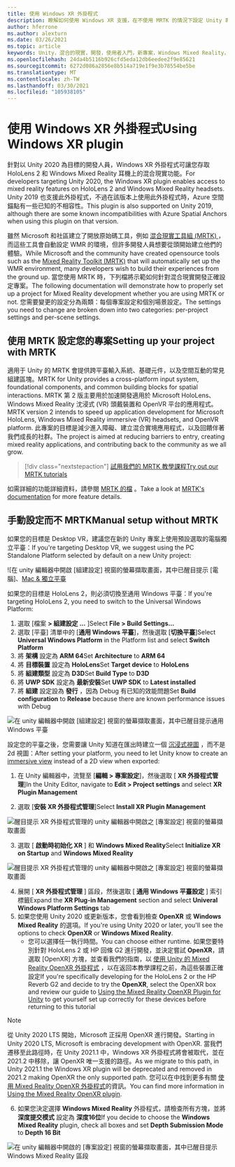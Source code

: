 ```yaml
---
title: 使用 Windows XR 外掛程式
description: 瞭解如何使用 Windows XR 支援，在不使用 MRTK 的情況下設定 Unity 專案。
author: hferrone
ms.author: alexturn
ms.date: 03/26/2021
ms.topic: article
keywords: Unity，混合的現實，開發，使用者入門，新專案，Windows Mixed Reality，UWP，XR，效能，舊版，mrtk，Windows
ms.openlocfilehash: 24da4b5116b926cfd5eda12db6eedee2f9e85621
ms.sourcegitcommit: 6272d086a2856e8b514a719e1f9e3b78554be5be
ms.translationtype: MT
ms.contentlocale: zh-TW
ms.lasthandoff: 03/30/2021
ms.locfileid: "105938105"
---
```

# <a name="using-windows-xr-plugin"></a><span data-ttu-id="639d2-104">使用 Windows XR 外掛程式</span><span class="sxs-lookup"><span data-stu-id="639d2-104">Using Windows XR plugin</span></span>

<span data-ttu-id="639d2-105">針對以 Unity 2020 為目標的開發人員，Windows XR 外掛程式可讓您存取 HoloLens 2 和 Windows Mixed Reality 耳機上的混合現實功能。</span><span class="sxs-lookup"><span data-stu-id="639d2-105">For developers targeting Unity 2020, the Windows XR plugin enables access to mixed reality features on HoloLens 2 and Windows Mixed Reality headsets.</span></span>  <span data-ttu-id="639d2-106">Unity 2019 也支援此外掛程式，不過在該版本上使用此外掛程式時，Azure 空間錨點有一些已知的不相容性。</span><span class="sxs-lookup"><span data-stu-id="639d2-106">This plugin is also supported on Unity 2019, although there are some known incompatibilities with Azure Spatial Anchors when using this plugin on that version.</span></span>

<span data-ttu-id="639d2-107">雖然 Microsoft 和社區建立了開放原始碼工具，例如 [混合現實工具組 (MRTK) ](https://microsoft.github.io/MixedRealityToolkit-Unity/Documentation/Installation.html) ，而這些工具會自動設定 WMR 的環境，但許多開發人員想要從頭開始建立他們的體驗。</span><span class="sxs-lookup"><span data-stu-id="639d2-107">While Microsoft and the community have created opensource tools such as the [Mixed Reality Toolkit (MRTK)](https://microsoft.github.io/MixedRealityToolkit-Unity/Documentation/Installation.html) that will automatically set up the WMR environment, many developers wish to build their experiences from the ground up.</span></span>  <span data-ttu-id="639d2-108">當您使用 MRTK 時，下列檔將示範如何針對混合現實開發正確設定專案。</span><span class="sxs-lookup"><span data-stu-id="639d2-108">The following documentation will demonstrate how to properly set up a project for Mixed Reality development whether you are using MRTK or not.</span></span>  <span data-ttu-id="639d2-109">您需要變更的設定分為兩類：每個專案設定和個別場景設定。</span><span class="sxs-lookup"><span data-stu-id="639d2-109">The settings you need to change are broken down into two categories: per-project settings and per-scene settings.</span></span>

## <a name="setting-up-your-project-with-mrtk"></a><span data-ttu-id="639d2-110">使用 MRTK 設定您的專案</span><span class="sxs-lookup"><span data-stu-id="639d2-110">Setting up your project with MRTK</span></span>

<span data-ttu-id="639d2-111">適用于 Unity 的 MRTK 會提供跨平臺輸入系統、基礎元件，以及空間互動的常見組建區塊。</span><span class="sxs-lookup"><span data-stu-id="639d2-111">MRTK for Unity provides a cross-platform input system, foundational components, and common building blocks for spatial interactions.</span></span> <span data-ttu-id="639d2-112">MRTK 第 2 版主要用於加速開發適用於 Microsoft HoloLens、Windows Mixed Reality 沈浸式 (VR) 頭戴裝置和 OpenVR 平台的應用程式。</span><span class="sxs-lookup"><span data-stu-id="639d2-112">MRTK version 2 intends to speed up application development for Microsoft HoloLens, Windows Mixed Reality immersive (VR) headsets, and OpenVR platform.</span></span> <span data-ttu-id="639d2-113">此專案的目標是減少進入障礙、建立混合實境應用程式，以及回饋伴著我們成長的社群。</span><span class="sxs-lookup"><span data-stu-id="639d2-113">The project is aimed at reducing barriers to entry, creating mixed reality applications, and contributing back to the community as we all grow.</span></span>

> [!div class="nextstepaction"]
> [<span data-ttu-id="639d2-114">試用我們的 MRTK 教學課程</span><span class="sxs-lookup"><span data-stu-id="639d2-114">Try out our MRTK tutorials</span></span>](tutorials/mr-learning-base-01.md)

<span data-ttu-id="639d2-115">如需詳細的功能詳細資料，請參閱 [MRTK 的檔](/windows/mixed-reality/mrtk-unity) 。</span><span class="sxs-lookup"><span data-stu-id="639d2-115">Take a look at [MRTK's documentation](/windows/mixed-reality/mrtk-unity) for more feature details.</span></span>

## <a name="manual-setup-without-mrtk"></a><span data-ttu-id="639d2-116">手動設定而不 MRTK</span><span class="sxs-lookup"><span data-stu-id="639d2-116">Manual setup without MRTK</span></span>

<span data-ttu-id="639d2-117">如果您的目標是 Desktop VR，建議您在新的 Unity 專案上使用預設選取的電腦獨立平臺：</span><span class="sxs-lookup"><span data-stu-id="639d2-117">If you're targeting Desktop VR, we suggest using the PC Standalone Platform selected by default on a new Unity project:</span></span>

![在 unity 編輯器中開啟 [組建設定] 視窗的螢幕擷取畫面，其中已醒目提示 [電腦]、[Mac & 獨立平臺](images/wmr-config-img-3.png)

<span data-ttu-id="639d2-119">如果您的目標是 HoloLens 2，則必須切換至通用 Windows 平臺：</span><span class="sxs-lookup"><span data-stu-id="639d2-119">If you're targeting HoloLens 2, you need to switch to the Universal Windows Platform:</span></span>

1.  <span data-ttu-id="639d2-120">選取 [檔案 **> 組建設定 ...** ]</span><span class="sxs-lookup"><span data-stu-id="639d2-120">Select **File > Build Settings...**</span></span>
2.  <span data-ttu-id="639d2-121">選取 [平臺] 清單中的 [**通用 Windows 平臺**]，然後選取 [**切換平臺**]</span><span class="sxs-lookup"><span data-stu-id="639d2-121">Select **Universal Windows Platform** in the Platform list and select **Switch Platform**</span></span>
3.  <span data-ttu-id="639d2-122">將 **架構** 設定為 **ARM 64**</span><span class="sxs-lookup"><span data-stu-id="639d2-122">Set **Architecture** to **ARM 64**</span></span>
4.  <span data-ttu-id="639d2-123">將 **目標裝置** 設定為 **HoloLens**</span><span class="sxs-lookup"><span data-stu-id="639d2-123">Set **Target device** to **HoloLens**</span></span>
5.  <span data-ttu-id="639d2-124">將 **組建類型** 設定為 **D3D**</span><span class="sxs-lookup"><span data-stu-id="639d2-124">Set **Build Type** to **D3D**</span></span>
6.  <span data-ttu-id="639d2-125">將 **UWP SDK** 設定為 **最新安裝**</span><span class="sxs-lookup"><span data-stu-id="639d2-125">Set **UWP SDK** to **Latest installed**</span></span>
7.  <span data-ttu-id="639d2-126">將 **組建** 設定設為 **發行** ，因為 Debug 有已知的效能問題</span><span class="sxs-lookup"><span data-stu-id="639d2-126">Set **Build configuration** to **Release** because there are known performance issues with Debug</span></span>

![在 unity 編輯器中開啟 [組建設定] 視窗的螢幕擷取畫面，其中已醒目提示通用 Windows 平臺](images/wmr-config-img-4.png)

<span data-ttu-id="639d2-128">設定您的平臺之後，您需要讓 Unity 知道在匯出時建立一個 [沉浸式視圖](../../design/app-views.md) ，而不是2d 視圖：</span><span class="sxs-lookup"><span data-stu-id="639d2-128">After setting your platform, you need to let Unity know to create an [immersive view](../../design/app-views.md) instead of a 2D view when exported:</span></span>

1. <span data-ttu-id="639d2-129">在 Unity 編輯器中，流覽至 [**編輯 > 專案設定**]，然後選取 [ **XR 外掛程式管理**]</span><span class="sxs-lookup"><span data-stu-id="639d2-129">In the Unity Editor, navigate to **Edit > Project settings** and select **XR Plugin Management**</span></span>

2. <span data-ttu-id="639d2-130">選取 [**安裝 XR 外掛程式管理**]</span><span class="sxs-lookup"><span data-stu-id="639d2-130">Select **Install XR Plugin Management**</span></span>

![醒目提示 XR 外掛程式管理的 unity 編輯器中開啟之 [專案設定] 視窗的螢幕擷取畫面](images/wmr-config-img-5.png)

3. <span data-ttu-id="639d2-132">選取 [ **啟動時初始化 XR** ] 和 **Windows Mixed Reality**</span><span class="sxs-lookup"><span data-stu-id="639d2-132">Select **Initialize XR on Startup** and **Windows Mixed Reality**</span></span>

![醒目提示 XR 外掛程式管理的 unity 編輯器中開啟之 [專案設定] 視窗的螢幕擷取畫面](images/wmr-config-img-7.png)

4. <span data-ttu-id="639d2-134">展開 [ **XR 外掛程式管理** ] 區段，然後選取 [ **通用 Windows 平臺設定** ] 索引標籤</span><span class="sxs-lookup"><span data-stu-id="639d2-134">Expand the **XR Plug-in Management** section and select **Univeral Windows Platform Settings** tab</span></span>
5. <span data-ttu-id="639d2-135">如果您使用 Unity 2020 或更新版本，您會看到檢查 **OpenXR** 或 **Windows Mixed Reality** 的選項。</span><span class="sxs-lookup"><span data-stu-id="639d2-135">If you're using Unity 2020 or later, you'll see the options to check **OpenXR** or **Windows Mixed Reality**.</span></span> 
    * <span data-ttu-id="639d2-136">您可以選擇任一執行時間。</span><span class="sxs-lookup"><span data-stu-id="639d2-136">You can choose either runtime.</span></span>  <span data-ttu-id="639d2-137">如果您要特別針對 HoloLens 2 或 HP 回條 G2 進行開發，並決定嘗試 **OpenXR**，請選取 [OpenXR] 方塊，並查看我們的指南，以 [使用 Unity 的 Mixed Reality OpenXR 外掛程式](openxr-getting-started.md) ，以在返回本教學課程之前，為這些裝置正確設定</span><span class="sxs-lookup"><span data-stu-id="639d2-137">If you're specifically developing for the HoloLens 2 or the HP Reverb G2 and decide to try the **OpenXR**, select the OpenXR box and review our guide to [Using the Mixed Reality OpenXR Plugin for Unity](openxr-getting-started.md) to get yourself set up correctly for these devices before returning to this tutorial</span></span>

> [!NOTE]
> <span data-ttu-id="639d2-138">從 Unity 2020 LTS 開始，Microsoft 正採用 OpenXR 進行開發。</span><span class="sxs-lookup"><span data-stu-id="639d2-138">Starting in Unity 2020 LTS, Microsoft is embracing development with OpenXR.</span></span>  <span data-ttu-id="639d2-139">當我們遷移至此路徑時，在 Unity 2021.1 中，Windows XR 外掛程式將會被取代，並在2021.2 中移除，讓 OpenXR 唯一支援的路徑。</span><span class="sxs-lookup"><span data-stu-id="639d2-139">As we migrate to this path, in Unity 2021.1 the Windows XR plugin will be deprecated and removed in 2021.2 making OpenXR the only supported path.</span></span> <span data-ttu-id="639d2-140">您可以在中找到更多有關 [使用 Mixed Reality OpenXR 外掛程式](openxr-getting-started.md)的資訊。</span><span class="sxs-lookup"><span data-stu-id="639d2-140">You can find more information in [Using the Mixed Reality OpenXR plugin](openxr-getting-started.md).</span></span>

6. <span data-ttu-id="639d2-141">如果您決定選擇 **Windows Mixed Reality** 外掛程式，請檢查所有方塊，並將 **深度提交模式** 設定為 **深度16位**</span><span class="sxs-lookup"><span data-stu-id="639d2-141">If you decide to choose the **Windows Mixed Reality** plugin, check all boxes and set **Depth Submission Mode** to **Depth 16 Bit**</span></span>

![在 unity 編輯器中開啟的 [專案設定] 視窗的螢幕擷取畫面，其中已醒目提示 Windows Mixed Reality 區段](images/wmr-config-img-8.png)
